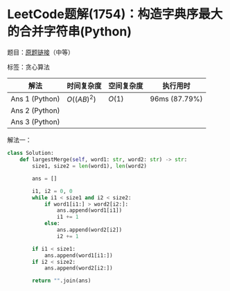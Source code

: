 # LeetCode题解(1754)：构造字典序最大的合并字符串(Python)

题目：[原题链接](https://leetcode-cn.com/problems/largest-merge-of-two-strings/)（中等）

标签：贪心算法

| 解法           | 时间复杂度  | 空间复杂度 | 执行用时      |
| -------------- | ----------- | ---------- | ------------- |
| Ans 1 (Python) | $O((AB)^2)$ | $O(1)$     | 96ms (87.79%) |
| Ans 2 (Python) |             |            |               |
| Ans 3 (Python) |             |            |               |

解法一：

```python
class Solution:
    def largestMerge(self, word1: str, word2: str) -> str:
        size1, size2 = len(word1), len(word2)

        ans = []

        i1, i2 = 0, 0
        while i1 < size1 and i2 < size2:
            if word1[i1:] > word2[i2:]:
                ans.append(word1[i1])
                i1 += 1
            else:
                ans.append(word2[i2])
                i2 += 1

        if i1 < size1:
            ans.append(word1[i1:])
        if i2 < size2:
            ans.append(word2[i2:])

        return "".join(ans)
```

